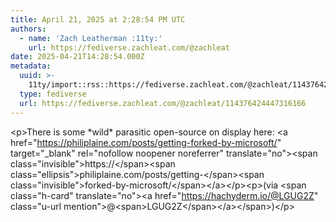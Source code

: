 ```yaml
---
title: April 21, 2025 at 2:28:54 PM UTC
authors:
  - name: 'Zach Leatherman :11ty:'
    url: https://fediverse.zachleat.com/@zachleat
date: 2025-04-21T14:28:54.000Z
metadata:
  uuid: >-
    11ty/import::rss::https://fediverse.zachleat.com/@zachleat/114376424447316166
  type: fediverse
  url: https://fediverse.zachleat.com/@zachleat/114376424447316166
---
```

\<p>There is some \*wild\* parasitic open-source on display here: \<a href="https://philiplaine.com/posts/getting-forked-by-microsoft/" target="\_blank" rel="nofollow noopener noreferrer" translate="no">\<span class="invisible">https://\</span>\<span class="ellipsis">philiplaine.com/posts/getting-\</span>\<span class="invisible">forked-by-microsoft/\</span>\</a>\</p>\<p>(via \<span class="h-card" translate="no">\<a href="https://hachyderm.io/@LGUG2Z" class="u-url mention">@\<span>LGUG2Z\</span>\</a>\</span>)\</p>